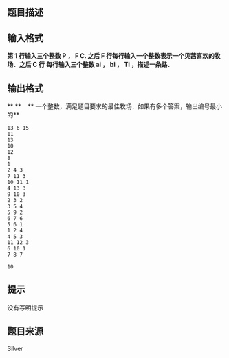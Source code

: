 


## 题目描述
## 输入格式
**第 **1** 行输入三个整数 **P** ， **F C.** 之后 **F** 行每行输入一个整数表示一个贝茜喜欢的牧场．之后 **C** 行**  **每行输入三个整数 **ai** ， **bi** ， **Ti** ，描述一条路．** 
## 输出格式
** **    ** 一个整数，满足题目要求的最佳牧场．如果有多个答案，输出编号最小的** 

```input1
13 6 15
11
13
10
12
8
1
2 4 3
7 11 3
10 11 1
4 13 3
9 10 3
2 3 2
3 5 4
5 9 2
6 7 6
5 6 1
1 2 4
4 5 3
11 12 3
6 10 1
7 8 7

```

```output1
10
```

## 提示
没有写明提示
## 题目来源
Silver


